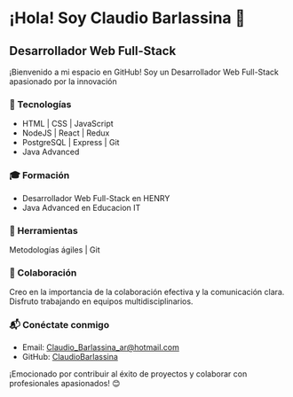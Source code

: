 
# ¡Hola! Soy Claudio Barlassina 👋

## Desarrollador Web Full-Stack 

¡Bienvenido a mi espacio en GitHub! Soy un Desarrollador Web Full-Stack apasionado por la innovación 

### 🚀 Tecnologías
- HTML | CSS | JavaScript
- NodeJS | React | Redux
- PostgreSQL | Express | Git
- Java Advanced

### 🎓 Formación

- Desarrollador Web Full-Stack en HENRY
- Java Advanced en Educacion IT

### 🔧 Herramientas

Metodologías ágiles | Git

### 🤝 Colaboración

Creo en la importancia de la colaboración efectiva y la comunicación clara. Disfruto trabajando en equipos multidisciplinarios.

### 📬 Conéctate conmigo

- Email: Claudio_Barlassina_ar@hotmail.com
- GitHub: [ClaudioBarlassina](https://www.linkedin.com/in/claudiobarlassina/)

¡Emocionado por contribuir al éxito de proyectos y colaborar con profesionales apasionados! 😊
